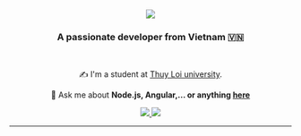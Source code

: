 <h1 align="center">
    <img src="https://readme-typing-svg.herokuapp.com/?font=Righteous&size=35&center=true&vCenter=true&width=500&height=70&duration=4000&lines=Hi+There!+👋;+I'm+Thanh+Quang!;" />
</h1>

<h3 align="center">A passionate developer from Vietnam 🇻🇳</h3>

<br/>

<div align="center">

 
✍ I'm a student at [Thuy Loi university](https://tlus.edu.vn/).

💬 Ask me about **Node.js, Angular,... or anything [here](https://www.facebook.com/nguyenthanh.quang.dz)**


 </div>
 
<div align="center"> 
  <a href="#">
    <img src="https://img.shields.io/badge/Gmail-333333?style=for-the-badge&logo=gmail&logoColor=red" />
  </a>
  <a href="https://www.linkedin.com/in/nguy%E1%BB%85n-th%C3%A0nh-quang-a15713298/" target="_blank">
    <img src="https://img.shields.io/badge/LinkedIn-0077B5?style=for-the-badge&logo=linkedin&logoColor=white" target="_blank" />
  </a>
</div>

 <hr/>

 

